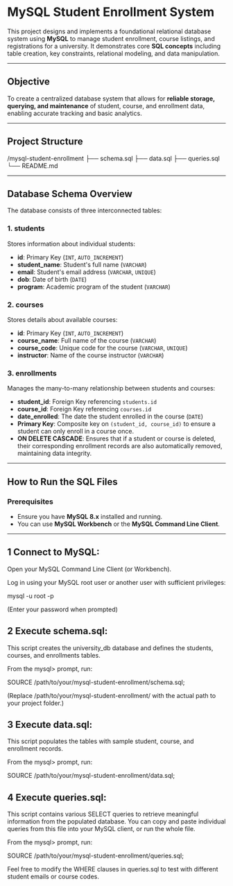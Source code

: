 # MySQL Student Enrollment System

This project designs and implements a foundational relational database system using **MySQL** to manage student enrollment, course listings, and registrations for a university. It demonstrates core **SQL concepts** including table creation, key constraints, relational modeling, and data manipulation.

---

## **Objective**

To create a centralized database system that allows for **reliable storage, querying, and maintenance** of student, course, and enrollment data, enabling accurate tracking and basic analytics.

---

## **Project Structure**

/mysql-student-enrollment
  ├── schema.sql
  ├── data.sql
  ├── queries.sql
  └── README.md


---

## **Database Schema Overview**

The database consists of three interconnected tables:

### **1. students**
Stores information about individual students:
- **id**: Primary Key (`INT`, `AUTO_INCREMENT`)
- **student_name**: Student's full name (`VARCHAR`)
- **email**: Student's email address (`VARCHAR`, `UNIQUE`)
- **dob**: Date of birth (`DATE`)
- **program**: Academic program of the student (`VARCHAR`)

### **2. courses**
Stores details about available courses:
- **id**: Primary Key (`INT`, `AUTO_INCREMENT`)
- **course_name**: Full name of the course (`VARCHAR`)
- **course_code**: Unique code for the course (`VARCHAR`, `UNIQUE`)
- **instructor**: Name of the course instructor (`VARCHAR`)

### **3. enrollments**
Manages the many-to-many relationship between students and courses:
- **student_id**: Foreign Key referencing `students.id`
- **course_id**: Foreign Key referencing `courses.id`
- **date_enrolled**: The date the student enrolled in the course (`DATE`)
- **Primary Key**: Composite key on `(student_id, course_id)` to ensure a student can only enroll in a course once.
- **ON DELETE CASCADE**: Ensures that if a student or course is deleted, their corresponding enrollment records are also automatically removed, maintaining data integrity.

---

## **How to Run the SQL Files**

### **Prerequisites**
- Ensure you have **MySQL 8.x** installed and running.
- You can use **MySQL Workbench** or the **MySQL Command Line Client**.

---
## 1 Connect to MySQL:

Open your MySQL Command Line Client (or Workbench).

Log in using your MySQL root user or another user with sufficient privileges:

mysql -u root -p

(Enter your password when prompted)

## 2 Execute schema.sql:

This script creates the university_db database and defines the students, courses, and enrollments tables.

From the mysql> prompt, run:

SOURCE /path/to/your/mysql-student-enrollment/schema.sql;

(Replace /path/to/your/mysql-student-enrollment/ with the actual path to your project folder.)

## 3 Execute data.sql:

This script populates the tables with sample student, course, and enrollment records.

From the mysql> prompt, run:

SOURCE /path/to/your/mysql-student-enrollment/data.sql;

## 4 Execute queries.sql:

This script contains various SELECT queries to retrieve meaningful information from the populated database. You can copy and paste individual queries from this file into your MySQL client, or run the whole file.

From the mysql> prompt, run:

SOURCE /path/to/your/mysql-student-enrollment/queries.sql;

Feel free to modify the WHERE clauses in queries.sql to test with different student emails or course codes.
